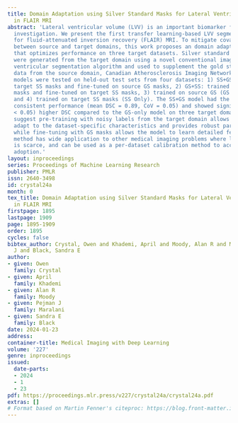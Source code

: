 ```yaml
---
title: Domain Adaptation using Silver Standard Masks for Lateral Ventricle Segmentation
  in FLAIR MRI
abstract: 'Lateral ventricular volume (LVV) is an important biomarker for clinical
  investigation. We present the first transfer learning-based LVV segmentation method
  for fluid-attenuated inversion recovery (FLAIR) MRI. To mitigate covariate shifts
  between source and target domains, this work proposes an domain adaptation method
  that optimizes performance on three target datasets. Silver standard (SS) masks
  were generated from the target domain using a novel conventional image processing
  ventricular segmentation algorithm and used to supplement the gold standard (GS)
  data from the source domain, Canadian Atherosclerosis Imaging Network (CAIN). Four
  models were tested on held-out test sets from four datasets: 1) SS+GS: trained on
  target SS masks and fine-tuned on source GS masks, 2) GS+SS: trained on source GS
  masks and fine-tuned on target SS masks, 3) trained on source GS (GS CAIN Only)
  and 4) trained on target SS masks (SS Only). The SS+GS model had the best and most
  consistent performance (mean DSC = 0.89, CoV = 0.05) and showed significantly p
  < 0.05) higher DSC compared to the GS-only model on three target domains. Results
  suggest pre-training with noisy labels from the target domain allows the model to
  adapt to the dataset-specific characteristics and provides robust parameter initialization
  while fine-tuning with GS masks allows the model to learn detailed features. This
  method has wide application to other medical imaging problems where labeled data
  is scarce, and can be used as a per-dataset calibration method to accelerate wide-scale
  adoption.'
layout: inproceedings
series: Proceedings of Machine Learning Research
publisher: PMLR
issn: 2640-3498
id: crystal24a
month: 0
tex_title: Domain Adaptation using Silver Standard Masks for Lateral Ventricle Segmentation
  in FLAIR MRI
firstpage: 1895
lastpage: 1909
page: 1895-1909
order: 1895
cycles: false
bibtex_author: Crystal, Owen and Khademi, April and Moody, Alan R and Maralani, Pejman
  J and Black, Sandra E
author:
- given: Owen
  family: Crystal
- given: April
  family: Khademi
- given: Alan R
  family: Moody
- given: Pejman J
  family: Maralani
- given: Sandra E
  family: Black
date: 2024-01-23
address:
container-title: Medical Imaging with Deep Learning
volume: '227'
genre: inproceedings
issued:
  date-parts:
  - 2024
  - 1
  - 23
pdf: https://proceedings.mlr.press/v227/crystal24a/crystal24a.pdf
extras: []
# Format based on Martin Fenner's citeproc: https://blog.front-matter.io/posts/citeproc-yaml-for-bibliographies/
---
```

